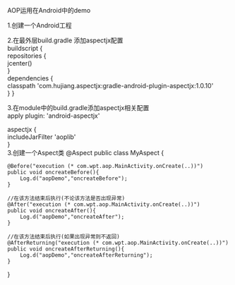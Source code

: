 AOP运用在Android中的demo

1.创建一个Android工程

2.在最外层build.gradle 添加aspectjx配置  
  buildscript {  
  	repositories {  
        jcenter()  
    }  
    dependencies {  
        classpath 'com.hujiang.aspectjx:gradle-android-plugin-aspectjx:1.0.10'  
    }
}

3.在module中的build.gradle添加aspectjx相关配置  
apply plugin: 'android-aspectjx'

aspectjx {  
    includeJarFilter 'aoplib'  
}  
3.创建一个Aspect类
@Aspect
public class MyAspect {

    @Before("execution (* com.wpt.aop.MainActivity.onCreate(..))")
    public void oncreateBefore(){
        Log.d("aopDemo","oncreateBefore");
    }

    //在该方法结束后执行(不论该方法是否出现异常)
    @After("execution (* com.wpt.aop.MainActivity.onCreate(..))")
    public void oncreateAfter(){
        Log.d("aopDemo","oncreateAfter");
    }

    //在该方法结束后执行(如果出现异常则不返回)
    @AfterReturning("execution (* com.wpt.aop.MainActivity.onCreate(..))")
    public void oncreateAfterReturning(){
        Log.d("aopDemo","oncreateAfterReturning");
    }
}

